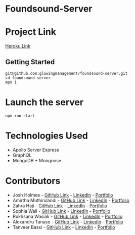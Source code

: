 # Foundsound-Server

# Project Link

[Heroku Link](https://shielded-springs-74302.herokuapp.com/)

## Getting Started

```
git@github.com:glowingmanagement/foundsound-server.git
cd foundsound-server
mpn i
```

# Launch the server

```
npm run start
```

# Technologies Used

- Apollo Server Express
- GraphQL
- MongoDB + Mongoose

# Contributors

- Josh Holmes - [GitHub Link](https://github.com/glowingmanagement) - [LinkedIn](https://www.linkedin.com/in/joshholmes22/) - [Portfolio](https://glowingmanagement.github.io/my-portfolio/)
- Amirtha Muthirulandi - [GitHub Link](https://github.com/amirtha-coder) - [LinkedIn](https://www.linkedin.com/in/a-m-9518071ab/) - [Portfolio](https://amirtha-coder.github.io/react-portfolio/)
- Zahra Haji - [GitHub Link](https://github.com/zahrahaji10) - [LinkedIn](https://www.linkedin.com/in/zahra-haji-3baab1191/) - [Portfolio](https://zahrahaji10.github.io/personal-portfolio/)
- Sophia Wall - [GitHub Link](https://github.com/sophia4422) - [LinkedIn](https://www.linkedin.com/in/sophia-wall/) - [Portfolio](https://sophia4422.github.io/my-react-portfolio/)
- Rukhsana Wasiak - [GitHub Link](https://github.com/roxywasiak) - [LinkedIn](https://www.linkedin.com/in/rukhsana-wasiak-43561a94/) - [Portfolio](https://roxywasiak.github.io/personal-portfolio-project/)
- Alexandru Tanase - [GitHub Link](https://github.com/talexandru1987) - [LinkedIn](https://www.linkedin.com/in/alexandru--tanase/) - [Portfolio](https://talexandru1987.github.io/portfolio/)
- Tanveer Bassi - [GitHub Link](https://github.com/TanveerBassi) - [LinkedIn](https://www.linkedin.com/in/tanveer-bassi-0abb80104/) - [Portfolio](https://tanveerbassi.github.io/react-portfolio/)
